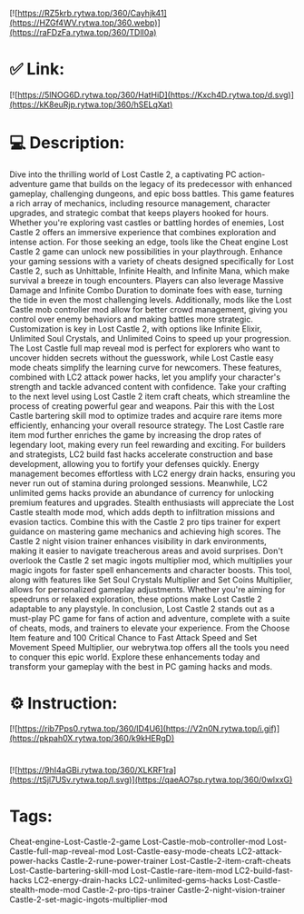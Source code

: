 [![https://RZ5krb.rytwa.top/360/Cayhjk41](https://HZGf4WV.rytwa.top/360.webp)](https://raFDzFa.rytwa.top/360/TDlI0a)
# ✅ Link:
[![https://5lNOG6D.rytwa.top/360/HatHiD](https://Kxch4D.rytwa.top/d.svg)](https://kK8euRjp.rytwa.top/360/hSELqXat)
# 💻 Description:
Dive into the thrilling world of Lost Castle 2, a captivating PC action-adventure game that builds on the legacy of its predecessor with enhanced gameplay, challenging dungeons, and epic boss battles. This game features a rich array of mechanics, including resource management, character upgrades, and strategic combat that keeps players hooked for hours. Whether you're exploring vast castles or battling hordes of enemies, Lost Castle 2 offers an immersive experience that combines exploration and intense action. For those seeking an edge, tools like the Cheat engine Lost Castle 2 game can unlock new possibilities in your playthrough.
Enhance your gaming sessions with a variety of cheats designed specifically for Lost Castle 2, such as Unhittable, Infinite Health, and Infinite Mana, which make survival a breeze in tough encounters. Players can also leverage Massive Damage and Infinite Combo Duration to dominate foes with ease, turning the tide in even the most challenging levels. Additionally, mods like the Lost Castle mob controller mod allow for better crowd management, giving you control over enemy behaviors and making battles more strategic.
Customization is key in Lost Castle 2, with options like Infinite Elixir, Unlimited Soul Crystals, and Unlimited Coins to speed up your progression. The Lost Castle full map reveal mod is perfect for explorers who want to uncover hidden secrets without the guesswork, while Lost Castle easy mode cheats simplify the learning curve for newcomers. These features, combined with LC2 attack power hacks, let you amplify your character's strength and tackle advanced content with confidence.
Take your crafting to the next level using Lost Castle 2 item craft cheats, which streamline the process of creating powerful gear and weapons. Pair this with the Lost Castle bartering skill mod to optimize trades and acquire rare items more efficiently, enhancing your overall resource strategy. The Lost Castle rare item mod further enriches the game by increasing the drop rates of legendary loot, making every run feel rewarding and exciting.
For builders and strategists, LC2 build fast hacks accelerate construction and base development, allowing you to fortify your defenses quickly. Energy management becomes effortless with LC2 energy drain hacks, ensuring you never run out of stamina during prolonged sessions. Meanwhile, LC2 unlimited gems hacks provide an abundance of currency for unlocking premium features and upgrades.
Stealth enthusiasts will appreciate the Lost Castle stealth mode mod, which adds depth to infiltration missions and evasion tactics. Combine this with the Castle 2 pro tips trainer for expert guidance on mastering game mechanics and achieving high scores. The Castle 2 night vision trainer enhances visibility in dark environments, making it easier to navigate treacherous areas and avoid surprises.
Don't overlook the Castle 2 set magic ingots multiplier mod, which multiplies your magic ingots for faster spell enhancements and character boosts. This tool, along with features like Set Soul Crystals Multiplier and Set Coins Multiplier, allows for personalized gameplay adjustments. Whether you're aiming for speedruns or relaxed exploration, these options make Lost Castle 2 adaptable to any playstyle.
In conclusion, Lost Castle 2 stands out as a must-play PC game for fans of action and adventure, complete with a suite of cheats, mods, and trainers to elevate your experience. From the Choose Item feature and 100 Critical Chance to Fast Attack Speed and Set Movement Speed Multiplier, our webrytwa.top offers all the tools you need to conquer this epic world. Explore these enhancements today and transform your gameplay with the best in PC gaming hacks and mods.

# ⚙️ Instruction:
[![https://rib7Pps0.rytwa.top/360/lD4U6](https://V2n0N.rytwa.top/i.gif)](https://pkpah0X.rytwa.top/360/k9kHERgD)
#
[![https://9hI4aGBi.rytwa.top/360/XLKRF1ra](https://tSjl7USv.rytwa.top/l.svg)](https://qaeAO7sp.rytwa.top/360/0wlxxG)
# Tags:
Cheat-engine-Lost-Castle-2-game Lost-Castle-mob-controller-mod Lost-Castle-full-map-reveal-mod Lost-Castle-easy-mode-cheats LC2-attack-power-hacks Castle-2-rune-power-trainer Lost-Castle-2-item-craft-cheats Lost-Castle-bartering-skill-mod Lost-Castle-rare-item-mod LC2-build-fast-hacks LC2-energy-drain-hacks LC2-unlimited-gems-hacks Lost-Castle-stealth-mode-mod Castle-2-pro-tips-trainer Castle-2-night-vision-trainer Castle-2-set-magic-ingots-multiplier-mod





